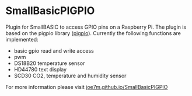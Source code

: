 # SmallBasicPIGPIO

Plugin for SmallBASIC to access GPIO pins on a Raspberry Pi. The plugin is based on the pigpio library ([pigpio](http://abyz.me.uk/rpi/pigpio/)). Currently the following functions are implemented:

- basic gpio read and write access
- pwm
- DS18B20 temperature sensor
- HD44780 text display
- SCD30 CO2, temperature and humidity sensor

For more information please visit [joe7m.github.io/SmallBasicPIGPIO](https://joe7m.github.io/SmallBasicPIGPIO/index.html)
